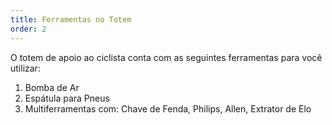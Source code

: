```yaml
---
title: Ferramentas no Totem
order: 2
---
```


O totem de apoio ao ciclista conta com as seguintes ferramentas para você utilizar:

1. Bomba de Ar
2. Espátula para Pneus
3. Multiferramentas com: Chave de Fenda, Philips, Allen, Extrator de Elo
